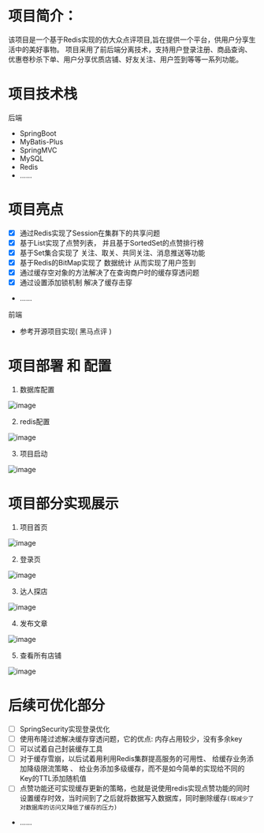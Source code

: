 # 项目简介：
  该项目是一个基于Redis实现的仿大众点评项目,旨在提供一个平台，供用户分享生活中的美好事物。 项目采用了前后端分离技术，支持用户登录注册、商品查询、优惠卷秒杀下单、用户分享优质店铺、好友关注、用户签到等等一系列功能。
  
# 项目技术栈
后端
- SpringBoot
- MyBatis-Plus
- SpringMVC
- MySQL
- Redis
- ......

# 项目亮点
- [x] 通过Redis实现了Session在集群下的共享问题
- [x] 基于List实现了点赞列表， 并且基于SortedSet的点赞排行榜
- [x] 基于Set集合实现了 关注、取关、共同关注、消息推送等功能
- [x] 基于Redis的BitMap实现了 数据统计 从而实现了用户签到
- [x] 通过缓存空对象的方法解决了在查询商户时的缓存穿透问题
- [x] 通过设置添加锁机制 解决了缓存击穿
- ......




前端
- 参考开源项目实现( 黑马点评 )

# 项目部署 和 配置
1. 数据库配置

![image](https://user-images.githubusercontent.com/109897266/232434595-4547b04a-26d3-40f4-9cc3-862975efc921.png)

2. redis配置

![image](https://user-images.githubusercontent.com/109897266/232434656-48ca8c8a-d02f-4a64-bbf6-f7622a51f206.png)


3. 项目启动

![image](https://user-images.githubusercontent.com/109897266/232434730-a523cbbe-59d4-4570-8369-7b0f5a5fe51b.png)


# 项目部分实现展示
1. 项目首页

![image](https://user-images.githubusercontent.com/109897266/232435700-1083c027-f195-4562-b8ab-6a0b03b17fa7.png)

2. 登录页

![image](https://user-images.githubusercontent.com/109897266/232435900-745078b7-85e7-4e8b-9f17-28b82ad2aeae.png)


3. 达人探店

![image](https://user-images.githubusercontent.com/109897266/232435951-6254187d-bcc2-48db-9cdd-1dad001adc88.png)


4. 发布文章

![image](https://user-images.githubusercontent.com/109897266/232436003-51ebddda-faaf-4009-9aa9-47982a400f8d.png)


5. 查看所有店铺

![image](https://user-images.githubusercontent.com/109897266/232436045-030c8db1-f667-4411-8bc3-bb378b880128.png)   


# 后续可优化部分

- [ ] SpringSecurity实现登录优化
- [ ] 使用布隆过滤解决缓存穿透问题，它的优点: 内存占用较少，没有多余key
- [ ] 可以试着自己封装缓存工具
- [ ] 对于缓存雪崩，以后试着用利用Redis集群提高服务的可用性、 给缓存业务添加降级限流策略 、 给业务添加多级缓存，而不是如今简单的实现给不同的Key的TTL添加随机值
- [ ] 点赞功能还可实现缓存更新的策略，也就是说使用redis实现点赞功能的同时设置缓存时效，当时间到了之后就将数据写入数据库，同时删除缓存`(既减少了对数据库的访问又降低了缓存的压力)`
- ......

